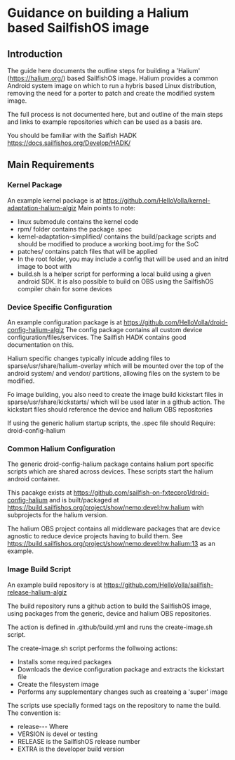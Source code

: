 # Guidance on building a Halium based SailfishOS image

## Introduction
The guide here documents the outline steps for building a 'Halium' (https://halium.org/) based SailfishOS image.
Halium provides a common Android system image on which to run a hybris based Linux distribution, removing the need
for a porter to patch and create the modified system image.

The full process is not documented here, but and outline of the main steps and links to example repositories which
can be used as a basis are.

You should be familiar with the Saifish HADK https://docs.sailfishos.org/Develop/HADK/

## Main Requirements

### Kernel Package
An example kernel package is at https://github.com/HelloVolla/kernel-adaptation-halium-algiz
Main points to note:
* linux submodule contains the kernel code
* rpm/ folder contains the package .spec
* kernel-adaptation-simplified/ contains the build/package scripts
  and should be modified to produce a working boot.img for the SoC
* patches/ contains patch files that will be applied
* In the root folder, you may include a config that will be used and an initrd image to boot with
* build.sh Is a helper script for performing a local build using a given android SDK.
  It is also possible to build on OBS using the SailfishOS compiler chain for some devices

### Device Specific Configuration
An example configuration package is at https://github.com/HelloVolla/droid-config-halium-algiz
The config package contains all custom device configuration/files/services.  The Sailfish HADK contains
good documentation on this.

Halium specific changes typically inlcude adding files to sparse/usr/share/halium-overlay which will be
mounted over the top of the android system/ and vendor/ partitions, allowing files on the system to be modified.

Fo image building, you also need to create the image build kickstart files in sparse/usr/share/kickstarts/
which will be used later in a github action.  The kickstart files should reference the device and halium OBS
repositories

If using the generic halium startup scripts, the .spec file should
Require: droid-config-halium

### Common Halium Configuration
The generic droid-config-halium package contains halium port specific scripts which are shared across devices.
These scripts start the halium android container.

This pacakge exists at https://github.com/sailfish-on-fxtecpro1/droid-config-halium and is built/packaged at
https://build.sailfishos.org/project/show/nemo:devel:hw:halium with subprojects for the halium version.

The halium OBS project contains all middleware packages that are device agnostic to reduce device projects having to build
them.  See https://build.sailfishos.org/project/show/nemo:devel:hw:halium:13 as an example.

### Image Build Script
An example build repository is at https://github.com/HelloVolla/sailfish-release-halium-algiz

The build repository runs a github action to build the SailfishOS image, using packages from the generic, device and
halium OBS repositories.

The action is defined in .github/build.yml and runs the create-image.sh script.

The create-image.sh script performs the follwoing actions:
* Installs some required packages
* Downloads the device configuration package and extracts the kickstart file
* Create the filesystem image
* Performs any supplementary changes such as createing a 'super' image

The scripts use specially formed tags on the repository to name the build.  The convention is:
* release-<VERSION>-<RELEASE>-<EXTRA>
Where
* VERSION is devel or testing
* RELEASE is the SailfishOS release number
* EXTRA is the developer build version
 
